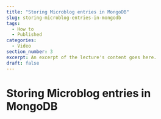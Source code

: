 ```yaml
---
title: "Storing Microblog entries in MongoDB"
slug: storing-microblog-entries-in-mongodb
tags:
  - How to
  - Published
categories:
  - Video
section_number: 3
excerpt: An excerpt of the lecture's content goes here.
draft: false
---
```


# Storing Microblog entries in MongoDB